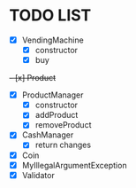# TODO LIST   
   
- [x] VendingMachine   
    - [x] constructor
    - [x] buy   
  
~~- [x] Product~~   
  
- [x] ProductManager   
    - [x] constructor   
    - [x] addProduct
    - [x] removeProduct
- [x] CashManager   
    - [x] return changes
- [x] Coin   
- [x] MyIllegalArgumentException
- [x] Validator